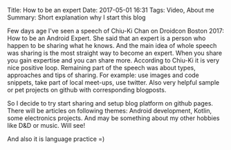 Title: How to be an expert
Date: 2017-05-01 16:31
Tags: Video, About me
Summary: Short explanation why I start this blog

Few days age I've seen a speech of Chiu-Ki Chan on Droidcon Boston 2017: How to be an Android Expert. She said that an expert is a person who happen to be sharing what he knows. And the main idea of whole speech was sharing is the most straight way to become an expert. When you share you gain expertise and you can share more. According to Chiu-Ki it is very nice positive loop. 
Remaining part of the speech was about types, approaches and tips of sharing. For example: use images and code snippets, take part of local meet-ups, use twitter. Also very helpful sample or pet projects on github with corresponding blogposts. 

So I decide to try start sharing and setup blog platform on github pages. There will be articles on following themes: Android development, Kotlin, some electronics projects. And may be something about my other hobbies like D&D or music. Will see!

And also it is language practice =)
